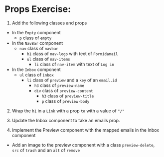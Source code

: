 # Props Exercise:

1. Add the following classes and props
  - In the `Empty` component
    - `p` class of `empty`
  - In the `NavBar` component
    - `nav` class of `navbar`
        - `h1` class of `nav-logo` with text of `Formidamail`
      - `ul` class of `nav-items`
        - `li` class of `nav-item` with text of `Log in`
  - In the `Inbox` component
    - `ul` class of `inbox`
      - `li` class of `preview` and a `key` of an `email.id`
        - `h3` class of `preview-name`
        - `div` class of `preview-content`
          - `h3` class of `preview-title`
          - `p` class of `preview-body`

2. Wrap the `h1` in a `Link` with a prop `to` with a value of `"/"`

3. Update the Inbox component to take an emails prop.

4. Implement the Preview component with the mapped emails in the Inbox component
  - Add an image to the preview component with a class `preview-delete`, `src` of `trash` and an `alt` of `remove`
